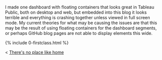 
I made one dashboard with floating containers that looks great in Tableau Public, both on desktop and web, but embedded into this blog it looks terrible and everything is crashing together unless viewed in full screen mode. My current theories for what may be causing the issues are that this may be the result of using floating containers for the dashboard segments, or perhaps GitHub blog pages are not able to display elements this wide.

{% include 0-firstclass.html %}


< [There's no place like home](./index.md)
